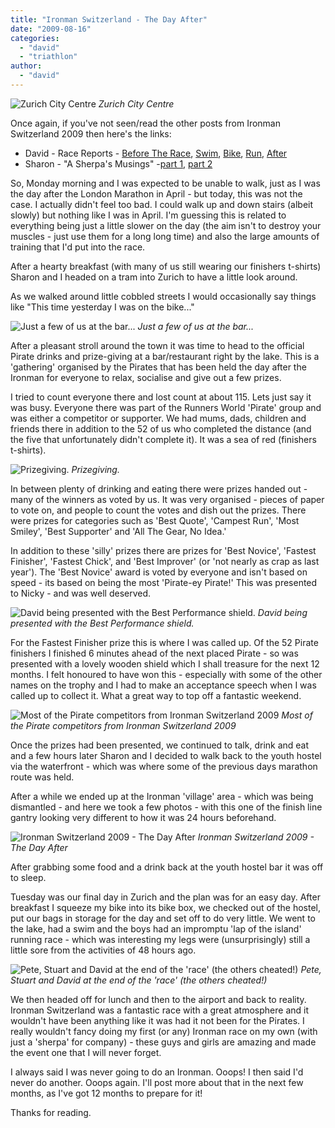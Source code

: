 ```yaml
---
title: "Ironman Switzerland - The Day After"
date: "2009-08-16"
categories: 
  - "david"
  - "triathlon"
author: 
  - "david"
---
```


![Zurich City Centre](/images/2009/20090713-IMG_8220.jpg)
*Zurich City Centre*

Once again, if you've not seen/read the other posts from Ironman Switzerland 2009 then here's the links:

- David - Race Reports - [Before The Race](/2009/07/ironman-switzerland-2009-before-the-race/), [Swim](/2009/07/ironman-switzerland-2009-race-day-part-1/), [Bike](/2009/07/ironman-swizerland-2009-race-day-bike/), [Run](/2009/07/ironman-switzerland-2009-race-day-run/), [After](/2009/08/ironman-switzerland-race-day-after-i-finished/)
- Sharon - "A Sherpa's Musings" -[part 1](/2009/07/ironman-switzerland-a-sherpas-musings/), [part 2](/2009/07/ironman-switzerland-a-sherpas-musings-part-2/)

So, Monday morning and I was expected to be unable to walk, just as I was the day after the London Marathon in April - but today, this was not the case. I actually didn't feel too bad. I could walk up and down stairs (albeit slowly) but nothing like I was in April. I'm guessing this is related to everything being just a little slower on the day (the aim isn't to destroy your muscles - just use them for a long long time) and also the large amounts of training that I'd put into the race.

After a hearty breakfast (with many of us still wearing our finishers t-shirts) Sharon and I headed on a tram into Zurich to have a little look around.

As we walked around little cobbled streets I would occasionally say things like "This time yesterday I was on the bike..."

![Just a few of us at the bar...](/images/2009/20090713-IMG_8291.jpg)
*Just a few of us at the bar...*

After a pleasant stroll around the town it was time to head to the official Pirate drinks and prize-giving at a bar/restaurant right by the lake. This is a 'gathering' organised by the Pirates that has been held the day after the Ironman for everyone to relax, socialise and give out a few prizes.

I tried to count everyone there and lost count at about 115. Lets just say it was busy. Everyone there was part of the Runners World 'Pirate' group and was either a competitor or supporter. We had mums, dads, children and friends there in addition to the 52 of us who completed the distance (and the five that unfortunately didn't complete it). It was a sea of red (finishers t-shirts).

![Prizegiving.](/images/2009/20090713-IMG_2021.jpg)
*Prizegiving.*

In between plenty of drinking and eating there were prizes handed out - many of the winners as voted by us. It was very organised - pieces of paper to vote on, and people to count the votes and dish out the prizes. There were prizes for categories such as 'Best Quote', 'Campest Run', 'Most Smiley', 'Best Supporter' and 'All The Gear, No Idea.'

In addition to these 'silly' prizes there are prizes for 'Best Novice', 'Fastest Finisher', 'Fastest Chick', and 'Best Improver' (or 'not nearly as crap as last year'). The 'Best Novice' award is voted by everyone and isn't based on speed - its based on being the most 'Pirate-ey Pirate!' This was presented to Nicky - and was well deserved.

![David being presented with the Best Performance shield.](/images/2009/20090713-IMG_8359.jpg)
*David being presented with the Best Performance shield.*

For the Fastest Finisher prize this is where I was called up. Of the 52 Pirate finishers I finished 6 minutes ahead of the next placed Pirate - so was presented with a lovely wooden shield which I shall treasure for the next 12 months. I felt honoured to have won this - especially with some of the other names on the trophy and I had to make an acceptance speech when I was called up to collect it. What a great way to top off a fantastic weekend.

![Most of the Pirate competitors from Ironman Switzerland 2009](/images/2009/20090713-IMG_2039.jpg)
*Most of the Pirate competitors from Ironman Switzerland 2009*

Once the prizes had been presented, we continued to talk, drink and eat and a few hours later Sharon and I decided to walk back to the youth hostel via the waterfront - which was where some of the previous days marathon route was held.

After a while we ended up at the Ironman 'village' area - which was being dismantled - and here we took a few photos - with this one of the finish line gantry looking very different to how it was 24 hours beforehand.

![Ironman Switzerland 2009 - The Day After](/images/2009/20090713-IMG_2052.jpg)
*Ironman Switzerland 2009 - The Day After*

After grabbing some food and a drink back at the youth hostel bar it was off to sleep.

Tuesday was our final day in Zurich and the plan was for an easy day. After breakfast I squeeze my bike into its bike box, we checked out of the hostel, put our bags in storage for the day and set off to do very little. We went to the lake, had a swim and the boys had an impromptu 'lap of the island' running race - which was interesting my legs were (unsurprisingly) still a little sore from the activities of 48 hours ago.

![Pete, Stuart and David at the end of the 'race' (the others cheated!)](/images/2009/20090714-IMG_8409.jpg)
*Pete, Stuart and David at the end of the 'race' (the others cheated!)*

We then headed off for lunch and then to the airport and back to reality. Ironman Switzerland was a fantastic race with a great atmosphere and it wouldn't have been anything like it was had it not been for the Pirates. I really wouldn't fancy doing my first (or any) Ironman race on my own (with just a 'sherpa' for company) - these guys and girls are amazing and made the event one that I will never forget.

I always said I was never going to do an Ironman. Ooops! I then said I'd never do another. Ooops again. I'll post more about that in the next few months, as I've got 12 months to prepare for it!

Thanks for reading.
